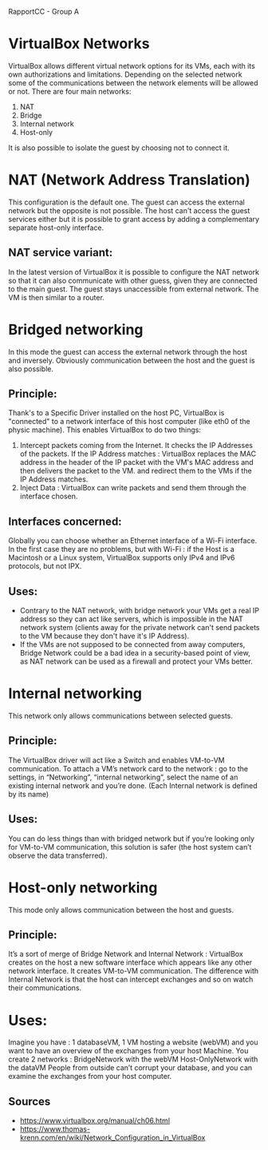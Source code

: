 RapportCC - Group A
# VirtualBox Networks
VirtualBox allows different virtual network options for its VMs, each with its own authorizations and limitations. Depending on the selected network some of the communications between the network elements will be allowed or not.
There are four main networks:
1. NAT
2. Bridge
3. Internal network
4. Host-only  

It is also possible to isolate the guest by choosing not to connect it.

# NAT (Network  Address Translation)
This configuration is the default one. The guest can access the external network but the opposite is not possible. The host can't access the guest services either but it is possible to grant access by adding a complementary separate host-only interface.

  ## NAT service variant:
In the latest version of VirtualBox it is possible to configure the NAT network so that it can also communicate with other guess, given they are connected to the main guest. The guest stays unaccessible from external network. The VM is then similar to a router.

# Bridged networking
In this mode the guest can access the external network through the host and inversely. Obviously communication between the host and the guest is also possible.

  ## Principle:
Thank's to a Specific Driver installed on the host PC, VirtualBox is "connected" to a network interface of this host computer (like eth0 of the physic machine). This enables VirtualBox to do two things:
1. Intercept packets coming from the Internet. It checks the IP Addresses of the packets. If the IP Address matches : VirtualBox replaces the MAC address in the header of the IP packet with the VM's MAC address and then delivers the packet to the VM.
and redirect them to the VMs if the IP Address matches. 
2. Inject Data : VirtualBox can write packets and send them through the interface chosen.

  ## Interfaces concerned: 
Globally you can choose whether an Ethernet interface of a Wi-Fi interface. In the first case they are no problems, but with Wi-Fi : if the Host is a Macintosh or a Linux system, VirtualBox supports only IPv4 and IPv6 protocols, but not IPX.

  ## Uses:
* Contrary to the NAT network, with bridge network your VMs get a real IP address so they can act like servers, which is impossible in the NAT network system (clients away for the private network can't send packets to the VM because they don't have it's IP Address).
* If the VMs are not supposed to be connected from away computers, Bridge Network could be a bad idea in a security-based point of view, as NAT network can be used as a firewall and protect your VMs better. 


# Internal networking
This network only allows communications between selected guests.

  ## Principle:
The VirtualBox driver will act like a Switch and enables VM-to-VM communication. To attach a VM’s network card to the network : go to the settings, in “Networking”, “internal networking”, select the name of an existing internal network and you’re done. (Each Internal network is defined by its name)

  ## Uses:
You can do less things than with bridged network but if you’re looking only for VM-to-VM communication, this solution is safer (the host system can’t observe the data transferred).


# Host-only networking
This mode only allows communication between the host and guests.

  ## Principle:
It’s a sort of merge of Bridge Network and Internal Network :
VirtualBox creates on the host a new software interface which appears like any other network interface.
It creates VM-to-VM communication. The difference with Internal Network is that the host can intercept exchanges and so on watch their communications.  
  # Uses:
Imagine you have : 1 databaseVM, 1 VM hosting a website (webVM) and you want to have an overview of the exchanges from your host Machine. You create 2 networks :
 BridgeNetwork with the webVM
Host-OnlyNetwork with the dataVM
People from outside can’t corrupt your database, and you can examine the exchanges from your host computer.

  ## Sources
- https://www.virtualbox.org/manual/ch06.html
- https://www.thomas-krenn.com/en/wiki/Network_Configuration_in_VirtualBox
